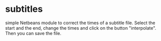 subtitles
=========
simple Netbeans module to correct the times of a subtitle file. Select the start and the end, change the times and
click on the button "interpolate". Then you can save the file.
